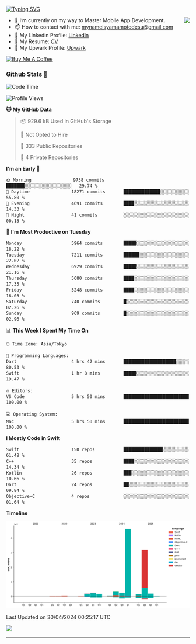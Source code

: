 
[![Typing SVG](https://readme-typing-svg.demolab.com/?lines=Thank+You+For+Visiting!!;You+Are+Welcome✨;I+am+Kyo+Yamamoto;Mobile+Developer)](https://git.io/typing-svg)
<p>
<img align="right" src="https://media.giphy.com/media/26ufdb3cYKwbRtYVW/giphy.gif" style="max-width:100%;" height="150px">

- 🌱 I’m currently on my way to Master Mobile App Development.
- 📫 How to contact with me: mynameisyamamotodesu@gmail.com
- 🔗 My Linkedin Profile: [Linkedin](https://www.linkedin.com/in/kyo-yamamoto-a2ab50239)
- 🔗 My Resume: [CV](https://www.kickresume.com/cv/ZWKvXV/)
- 🔗 My Upwark Profile: [Upwark](https://www.upwork.com/freelancers/~01aa9115102bb4af25)

<a href="https://www.buymeacoffee.com/kyoyamamoto" target="_blank"><img src="https://cdn.buymeacoffee.com/buttons/default-orange.png" alt="Buy Me A Coffee" height="41" width="174"></a>

### Github Stats 🥇 
<!--START_SECTION:waka-->
![Code Time](http://img.shields.io/badge/Code%20Time-688%20hrs%2034%20mins-blue)

![Profile Views](http://img.shields.io/badge/Profile%20Views-0-blue)

**🐱 My GitHub Data** 

> 📦 929.6 kB Used in GitHub's Storage 
 > 
> 🚫 Not Opted to Hire
 > 
> 📜 333 Public Repositories 
 > 
> 🔑 4 Private Repositories 
 > 
**I'm an Early 🐤** 

```text
🌞 Morning                9738 commits        ███████░░░░░░░░░░░░░░░░░░   29.74 % 
🌆 Daytime                18271 commits       ██████████████░░░░░░░░░░░   55.80 % 
🌃 Evening                4691 commits        ████░░░░░░░░░░░░░░░░░░░░░   14.33 % 
🌙 Night                  41 commits          ░░░░░░░░░░░░░░░░░░░░░░░░░   00.13 % 
```
📅 **I'm Most Productive on Tuesday** 

```text
Monday                   5964 commits        █████░░░░░░░░░░░░░░░░░░░░   18.22 % 
Tuesday                  7211 commits        ██████░░░░░░░░░░░░░░░░░░░   22.02 % 
Wednesday                6929 commits        █████░░░░░░░░░░░░░░░░░░░░   21.16 % 
Thursday                 5680 commits        ████░░░░░░░░░░░░░░░░░░░░░   17.35 % 
Friday                   5248 commits        ████░░░░░░░░░░░░░░░░░░░░░   16.03 % 
Saturday                 740 commits         █░░░░░░░░░░░░░░░░░░░░░░░░   02.26 % 
Sunday                   969 commits         █░░░░░░░░░░░░░░░░░░░░░░░░   02.96 % 
```


📊 **This Week I Spent My Time On** 

```text
🕑︎ Time Zone: Asia/Tokyo

💬 Programming Languages: 
Dart                     4 hrs 42 mins       ████████████████████░░░░░   80.53 % 
Swift                    1 hr 8 mins         █████░░░░░░░░░░░░░░░░░░░░   19.47 % 

🔥 Editors: 
VS Code                  5 hrs 50 mins       █████████████████████████   100.00 % 

💻 Operating System: 
Mac                      5 hrs 50 mins       █████████████████████████   100.00 % 
```

**I Mostly Code in Swift** 

```text
Swift                    150 repos           ███████████████░░░░░░░░░░   61.48 % 
C++                      35 repos            ████░░░░░░░░░░░░░░░░░░░░░   14.34 % 
Kotlin                   26 repos            ███░░░░░░░░░░░░░░░░░░░░░░   10.66 % 
Dart                     24 repos            ██░░░░░░░░░░░░░░░░░░░░░░░   09.84 % 
Objective-C              4 repos             ░░░░░░░░░░░░░░░░░░░░░░░░░   01.64 % 
```



**Timeline**

![Lines of Code chart](https://raw.githubusercontent.com/YamamotoDesu/YamamotoDesu/main/assets/bar_graph.png)


 Last Updated on 30/04/2024 00:25:17 UTC
<!--END_SECTION:waka-->

![](https://github-profile-summary-cards.vercel.app/api/cards/profile-details?username=YamamotoDesu&theme=vue)

----

